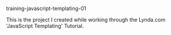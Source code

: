 training-javascript-templating-01

This is the project I created while working through the Lynda.com 'JavaScript Templating' Tutorial.